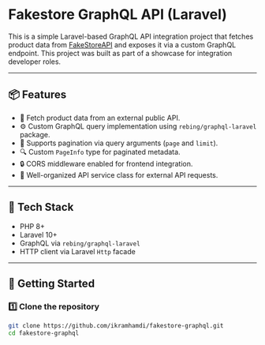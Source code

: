 # Fakestore GraphQL API (Laravel)

This is a simple Laravel-based GraphQL API integration project that fetches product data from [FakeStoreAPI](https://fakestoreapi.com/) and exposes it via a custom GraphQL endpoint. This project was built as part of a showcase for integration developer roles.

---

## 📦 Features

- 📡 Fetch product data from an external public API.
- ⚙️ Custom GraphQL query implementation using `rebing/graphql-laravel` package.
- 📑 Supports pagination via query arguments (`page` and `limit`).
- 🔍 Custom `PageInfo` type for paginated metadata.
- 🔒 CORS middleware enabled for frontend integration.
- 📖 Well-organized API service class for external API requests.

---

## 📌 Tech Stack

- PHP 8+
- Laravel 10+
- GraphQL via `rebing/graphql-laravel`
- HTTP client via Laravel `Http` facade

---

## 🚀 Getting Started

### 1️⃣ Clone the repository

```bash
git clone https://github.com/ikramhamdi/fakestore-graphql.git
cd fakestore-graphql
